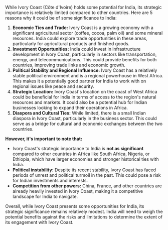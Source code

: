 While Ivory Coast (Côte d'Ivoire) holds some potential for India, its strategic importance is relatively limited compared to other countries. Here are 5 reasons why it could be of some significance to India:

1. **Economic Ties and Trade:** Ivory Coast is a growing economy with a significant agricultural sector (coffee, cocoa, palm oil) and some mineral resources. India could explore trade opportunities in these areas, particularly for agricultural products and finished goods. 
2. **Investment Opportunities:** India could invest in infrastructure development in Ivory Coast, particularly in sectors like transportation, energy, and telecommunications. This could provide benefits for both countries, improving trade links and economic growth.
3. **Political Stability and Regional Influence:** Ivory Coast has a relatively stable political environment and is a regional powerhouse in West Africa. This makes it a potentially good partner for India to work with on regional issues like peace and security.
4. **Strategic Location:** Ivory Coast's location on the coast of West Africa could be beneficial for India in terms of access to the region's natural resources and markets. It could also be a potential hub for Indian businesses looking to expand their operations in Africa.
5. **Diaspora and Cultural Ties:** While limited, there is a small Indian diaspora in Ivory Coast, particularly in the business sector. This could serve as a bridge for cultural and economic exchanges between the two countries.

**However, it's important to note that:**

* Ivory Coast's strategic importance to India is **not as significant** compared to other countries in Africa like South Africa, Nigeria, or Ethiopia, which have larger economies and stronger historical ties with India. 
* **Political instability:** Despite its recent stability, Ivory Coast has faced periods of unrest and political turmoil in the past. This could pose a risk for Indian investments and interests. 
* **Competition from other powers:** China, France, and other countries are already heavily invested in Ivory Coast, making it a competitive landscape for India to navigate.

Overall, while Ivory Coast presents some opportunities for India, its strategic significance remains relatively modest. India will need to weigh the potential benefits against the risks and limitations to determine the extent of its engagement with Ivory Coast. 
